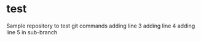 # test
Sample repository to test git commands
adding line 3
adding line 4
adding line 5 in sub-branch